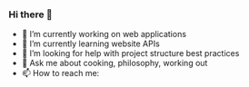 ### Hi there 👋

- 🔭 I’m currently working on web applications
- 🌱 I’m currently learning website APIs
- 🤔 I’m looking for help with project structure best practices
- 💬 Ask me about cooking, philosophy, working out
- 📫 How to reach me:
